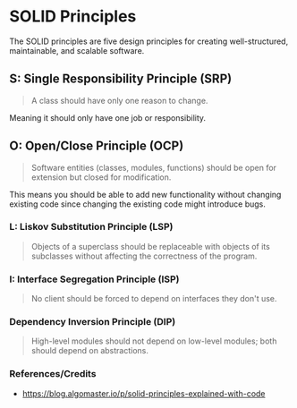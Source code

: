 # SOLID Principles

The SOLID principles are five design principles for creating well-structured, maintainable, 
and scalable software. 

## S: Single Responsibility Principle (SRP)

> A class should have only one reason to change.
 
Meaning it should only have one job or responsibility.

## O: Open/Close Principle (OCP)

> Software entities (classes, modules, functions) should be open for extension but closed for 
> modification.  

This means you should be able to add new functionality without changing existing code since 
changing the existing code might introduce bugs.

### L: Liskov Substitution Principle (LSP)

> Objects of a superclass should be replaceable with objects of its subclasses without 
> affecting the correctness of the program.

### I: Interface Segregation Principle (ISP)

> No client should be forced to depend on interfaces they don't use.

### Dependency Inversion Principle (DIP)

> High-level modules should not depend on low-level modules; both should depend on abstractions.








### References/Credits

- https://blog.algomaster.io/p/solid-principles-explained-with-code




